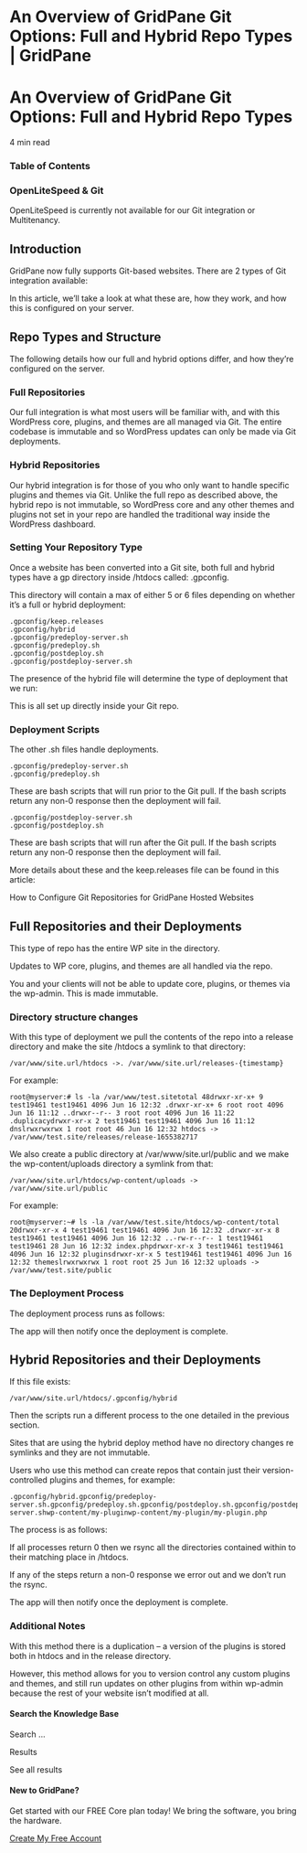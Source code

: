 # An Overview of GridPane Git Options: Full and Hybrid Repo Types | GridPane

# An Overview of GridPane Git Options: Full and Hybrid Repo Types

 

4 min read 

### Table of Contents

 

 

### OpenLiteSpeed & Git

OpenLiteSpeed is currently not available for our Git integration or Multitenancy.

## Introduction

GridPane now fully supports Git-based websites. There are 2 types of Git integration available:

In this article, we’ll take a look at what these are, how they work, and how this is configured on your server.

 

## Repo Types and Structure

The following details how our full and hybrid options differ, and how they’re configured on the server.

 

### Full Repositories

Our full integration is what most users will be familiar with, and with this WordPress core, plugins, and themes are all managed via Git. The entire codebase is immutable and so WordPress updates can only be made via Git deployments.

 

### Hybrid Repositories

Our hybrid integration is for those of you who only want to handle specific plugins and themes via Git. Unlike the full repo as described above, the hybrid repo is not immutable, so WordPress core and any other themes and plugins not set in your repo are handled the traditional way inside the WordPress dashboard.

 

### Setting Your Repository Type

Once a website has been converted into a Git site, both full and hybrid types have a gp directory inside /htdocs called: .gpconfig.

This directory will contain a max of either 5 or 6 files depending on whether it’s a full or hybrid deployment:

```
.gpconfig/keep.releases
.gpconfig/hybrid
.gpconfig/predeploy-server.sh
.gpconfig/predeploy.sh
.gpconfig/postdeploy.sh
.gpconfig/postdeploy-server.sh
```

The presence of the hybrid file will determine the type of deployment that we run:

This is all set up directly inside your Git repo.

### Deployment Scripts

The other .sh files handle deployments.

```
.gpconfig/predeploy-server.sh
.gpconfig/predeploy.sh
```

These are bash scripts that will run prior to the Git pull. If the bash scripts return any non-0 response then the deployment will fail.

```
.gpconfig/postdeploy-server.sh
.gpconfig/postdeploy.sh
```

These are bash scripts that will run after the Git pull. If the bash scripts return any non-0 response then the deployment will fail.

More details about these and the keep.releases file can be found in this article:

How to Configure Git Repositories for GridPane Hosted Websites

 

## Full Repositories and their Deployments

This type of repo has the entire WP site in the directory.

Updates to WP core, plugins, and themes are all handled via the repo.

You and your clients will not be able to update core, plugins, or themes via the wp-admin. This is made immutable.

### Directory structure changes

With this type of deployment we pull the contents of the repo into a release directory and make the site /htdocs a symlink to that directory:

```
/var/www/site.url/htdocs ->. /var/www/site.url/releases-{timestamp}
```

For example:

```
root@myserver:# ls -la /var/www/test.sitetotal 48drwxr-xr-x+ 9 test19461 test19461 4096 Jun 16 12:32 .drwxr-xr-x+ 6 root root 4096 Jun 16 11:12 ..drwxr--r-- 3 root root 4096 Jun 16 11:22 .duplicacydrwxr-xr-x 2 test19461 test19461 4096 Jun 16 11:12 dnslrwxrwxrwx 1 root root 46 Jun 16 12:32 htdocs -> /var/www/test.site/releases/release-1655382717
```

We also create a public directory at /var/www/site.url/public and we make the wp-content/uploads directory a symlink from that:

```
/var/www/site.url/htdocs/wp-content/uploads -> /var/www/site.url/public
```

For example:

```
root@myserver:~# ls -la /var/www/test.site/htdocs/wp-content/total 20drwxr-xr-x 4 test19461 test19461 4096 Jun 16 12:32 .drwxr-xr-x 8 test19461 test19461 4096 Jun 16 12:32 ..-rw-r--r-- 1 test19461 test19461 28 Jun 16 12:32 index.phpdrwxr-xr-x 3 test19461 test19461 4096 Jun 16 12:32 pluginsdrwxr-xr-x 5 test19461 test19461 4096 Jun 16 12:32 themeslrwxrwxrwx 1 root root 25 Jun 16 12:32 uploads -> /var/www/test.site/public
```

### The Deployment Process

The deployment process runs as follows:

The app will then notify once the deployment is complete. 

## Hybrid Repositories and their Deployments

If this file exists:

```
/var/www/site.url/htdocs/.gpconfig/hybrid
```

Then the scripts run a different process to the one detailed in the previous section.

Sites that are using the hybrid deploy method have no directory changes re symlinks and they are not immutable.

Users who use this method can create repos that contain just their version-controlled plugins and themes, for example:

```
.gpconfig/hybrid.gpconfig/predeploy-server.sh.gpconfig/predeploy.sh.gpconfig/postdeploy.sh.gpconfig/postdeploy-server.shwp-content/my-pluginwp-content/my-plugin/my-plugin.php
```

The process is as follows:

If all processes return 0 then we rsync all the directories contained within to their matching place in /htdocs.

If any of the steps return a non-0 response we error out and we don’t run the rsync.

The app will then notify once the deployment is complete.

### Additional Notes

With this method there is a duplication – a version of the plugins is stored both in htdocs and in the release directory.

However, this method allows for you to version control any custom plugins and themes, and still run updates on other plugins from within wp-admin because the rest of your website isn’t modified at all.

 

 

#### Search the Knowledge Base

Search ...

 Results

See all results

#### New to GridPane?

Get started with our FREE Core plan today! We bring the software, you bring the hardware.

[Create My Free Account](https://gridpane.com/checkout/?plan=core)

